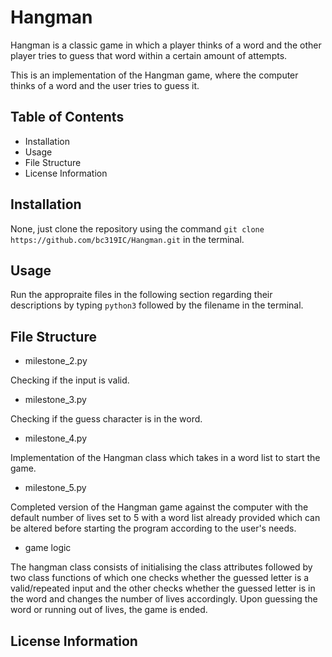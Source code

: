 # Hangman
Hangman is a classic game in which a player thinks of a word and the other player tries to guess that word within a certain amount of attempts.

This is an implementation of the Hangman game, where the computer thinks of a word and the user tries to guess it. 

## Table of Contents
- Installation
- Usage
- File Structure
- License Information

## Installation
None, just clone the repository using the command `git clone
https://github.com/bc319IC/Hangman.git` in the terminal.

## Usage
Run the appropraite files in the following section regarding their descriptions by typing `python3` followed by the filename in the terminal.

## File Structure
- milestone_2.py

Checking if the input is valid.

- milestone_3.py

Checking if the guess character is in the word.

- milestone_4.py

Implementation of the Hangman class which takes in a word list to start the game.

- milestone_5.py

Completed version of the Hangman game against the computer with the default number of lives set to 5 with a word list already provided which can be altered before starting the program according to the user's needs. 

 - game logic

The hangman class consists of initialising the class attributes followed by two class functions of which one checks whether the guessed letter is a valid/repeated input and the other checks whether the guessed letter is in the word and changes the number of lives accordingly. Upon guessing the word or running out of lives, the game is ended.

## License Information
